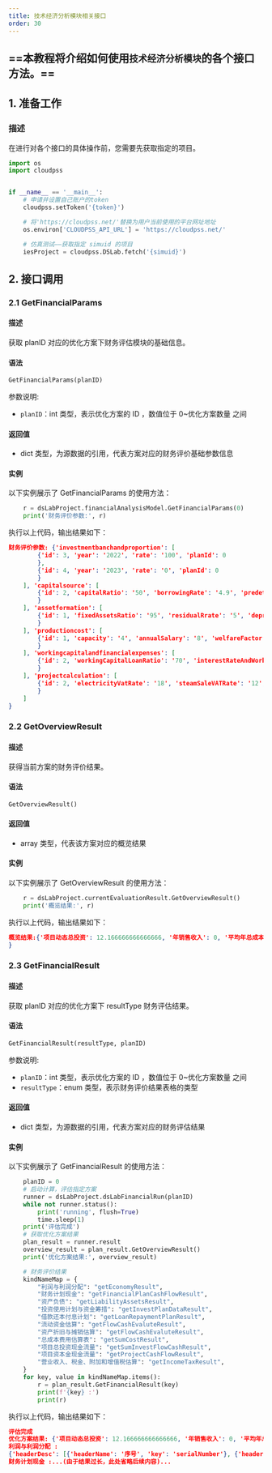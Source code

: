 ```yaml
---
title: 技术经济分析模块相关接口
order: 30
---
```


## ==本教程将介绍如何使用`技术经济分析模块`的各个接口方法。==

## 1. 准备工作
### 描述
在进行对各个接口的具体操作前，您需要先获取指定的项目。

```python 
import os
import cloudpss


if __name__ == '__main__':
    # 申请并设置自己账户的token
    cloudpss.setToken('{token}')  

    # 将'https://cloudpss.net/'替换为用户当前使用的平台网址地址
    os.environ['CLOUDPSS_API_URL'] = 'https://cloudpss.net/'

    # 仿真测试——获取指定 simuid 的项目
    iesProject = cloudpss.DSLab.fetch('{simuid}')
```

## 2. 接口调用
### 2.1 GetFinancialParams
#### 描述
获取 planID 对应的优化方案下财务评估模块的基础信息。

#### 语法
```python
GetFinancialParams(planID)
```
参数说明:
- `planID`：int 类型，表示优化方案的 ID ，数值位于 0~优化方案数量 之间
  
#### 返回值
- dict 类型，为源数据的引用，代表方案对应的财务评价基础参数信息

#### 实例
以下实例展示了 GetFinancialParams 的使用方法：
```python
    r = dsLabProject.financialAnalysisModel.GetFinancialParams(0)
    print('财务评价参数:', r)
```
执行以上代码，输出结果如下：
```json
财务评价参数: {'investmentbanchandproportion': [
        {'id': 3, 'year': '2022', 'rate': '100', 'planId': 0
        },
        {'id': 4, 'year': '2023', 'rate': '0', 'planId': 0
        }
    ], 'capitalsource': [
        {'id': 2, 'capitalRatio': '50', 'borrowingRate': '4.9', 'predeterminedNumber': '4', 'loanTerm': '15', 'periodGrace': '2', 'repayment': '等额本金', 'inflationRate': None, 'planId': 0
        }
    ], 'assetformation': [
        {'id': 1, 'fixedAssetsRatio': '95', 'residualRrate': '5', 'depreciationPeriod': '15', 'reimbursementPeriod': '5', 'planId': 0
        }
    ], 'productioncost': [
        {'id': 1, 'capacity': '4', 'annualSalary': '8', 'welfareFactor': '0', 'insuranceRate': '0.25', 'materialsExpenses': '5.0', 'otherExpenses': '1.0', 'providentFundRate': None, 'repairWithdrawalRate': None, 'planId': 0
        }
    ], 'workingcapitalandfinancialexpenses': [
        {'id': 2, 'workingCapitalLoanRatio': '70', 'interestRateAndWorkingCapital': '4', 'annualAPCirculationTimes': '12', 'annualARCirculationTimes': '12', 'annualCashCirculationTimes': '12', 'annualStockCirculationTimes': '12', 'annualTurnover': None, 'planId': 0
        }
    ], 'projectcalculation': [
        {'id': 2, 'electricityVatRate': '18', 'steamSaleVATRate': '12', 'hotColdVatRate': '12', 'cityMaintenanceConstructionTaxTate': '5', 'educationFeePlus': '5', 'localEducationPlus': '2', 'corporateIncomeTaxRate': '25', 'aleatoricAccumulationFundRate': '0', 'fuelBoughtVatRate': '0', 'legalAccumulationFundRate': '10', 'materialBoughtVatRate': '0', 'basicDiscountRate': '8', 'planId': 0
        }
    ]
}
```



### 2.2 GetOverviewResult
#### 描述
获得当前方案的财务评价结果。

#### 语法
```python
GetOverviewResult()
```

#### 返回值
- array 类型，代表该方案对应的概览结果

#### 实例
以下实例展示了 GetOverviewResult 的使用方法：
```python
    r = dsLabProject.currentEvaluationResult.GetOverviewResult()
    print('概览结果:', r)
```
执行以上代码，输出结果如下：
```json
概览结果:{'项目动态总投资': 12.166666666666666, '年销售收入': 0, '平均年总成本费用': 54.62133654499556, '总投资收益率': -312.32876712328766, '资本金利润率': -1496.4749738354947, '资本金内部收益率': 0, '所得税前投资内部收益率': 0, '所得税前投资财务净现值': -313.14616025000896, '所得税前投资回报期': 20, '所得税后投资内部收益率': 0, '所得税后投资财务净现值': -313.14616025000896, '所得税后投资回报期': 20, '单位投资增供负荷': 0, '单位投资增供电量': 0, '单位资产供电负荷': 0, '单位资产供电量': 0
}
```



### 2.3 GetFinancialResult
#### 描述
获取 planID 对应的优化方案下 resultType 财务评估结果。

#### 语法
```python
GetFinancialResult(resultType, planID)
```
参数说明:
- `planID`：int 类型，表示优化方案的 ID ，数值位于 0~优化方案数量 之间
- `resultType`：enum 类型，表示财务评价结果表格的类型
  
#### 返回值
- dict 类型，为源数据的引用，代表方案对应的财务评估结果

#### 实例
以下实例展示了 GetFinancialResult 的使用方法：
```python
    planID = 0
    # 启动计算，评估指定方案
    runner = dsLabProject.dsLabFinancialRun(planID)
    while not runner.status():
        print('running', flush=True)
        time.sleep(1)
    print('评估完成')
    # 获取优化方案结果
    plan_result = runner.result
    overview_result = plan_result.GetOverviewResult()
    print('优化方案结果:', overview_result)

    # 财务评价结果
    kindNameMap = {
        "利润与利润分配": "getEconomyResult",
        "财务计划现金": "getFinancialPlanCashFlowResult",
        "资产负债": "getLiabilityAssetsResult",
        "投资使用计划与资金筹措": "getInvestPlanDataResult",
        "借款还本付息计划": "getLoanRepaymentPlanResult",
        "流动资金估算": "getFlowCashEvaluteResult",
        "资产折旧与摊销估算": "getFlowCashEvaluteResult",
        "总成本费用估算表": "getSumCostResult",
        "项目总投资现金流量": "getSumInvestFlowCashResult",
        "项目资本金现金流量": "getProjectCashFlowResult",
        "营业收入、税金、附加和增值税估算": "getIncomeTaxResult",
    }
    for key, value in kindNameMap.items():
        r = plan_result.GetFinancialResult(key)
        print(f'{key} :')
        print(r)
```
执行以上代码，输出结果如下：
```json
评估完成
优化方案结果: {'项目动态总投资': 12.166666666666666, '年销售收入': 0, '平均年总成本费用': 54.62133654499556, '总投资收益率': -312.32876712328766, '资本金利润率': -1496.4749738354947, '资本金内部收益率': 0, '所得税前投资内部收益率': 0, '所得税前投资财务净现值': -313.14616025000896, '所得税前投资回报期': 20, '所得税后投资内部收益率': 0, '所得税后投资财务净现值': -313.14616025000896, '所得税后投资回报期': 20, '单位投资增供负荷': 0, '单位投资增供电量': 0, '单位资产供电负荷': 0, '单位资产供电量': 0}
利润与利润分配 :
{'headerDesc': [{'headerName': '序号', 'key': 'serialNumber'}, {'headerName': '项目', 'key': '项目'}, {'headerName': '2022', 'key': '2022'}, {'headerName': '2023', 'key': '2023'}, {'headerName': '2024', 'key': '2024'}, {'headerName': '2025', 'key': '2025'}, {'headerName': '2026', 'key': '2026'}, {'headerName': '2027', 'key': '2027'}, {'headerName': '2028', 'key': '2028'}, {'headerName': '2029', 'key': '2029'}, {'headerName': '2030', 'key': '2030'}, {'headerName': '2031', 'key': '2031'}, {'headerName': '2032', 'key': '2032'}, {'headerName': '2033', 'key': '2033'}, ...(由于结果过长，此处省略后续内容)...}
财务计划现金 :...(由于结果过长，此处省略后续内容)...
```



